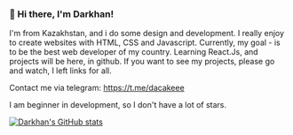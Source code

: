 ### 👋 Hi there, I'm Darkhan!
I'm from Kazakhstan, and i do some design and development. I really enjoy to create websites with HTML, CSS and Javascript. Currently, my goal - is to be the best web developer of my country.
Learning React.Js, and projects will be here, in github. If you want to see my projects, please go and watch, I left links for all.

Contact me via telegram: https://t.me/dacakeee

I am beginner in development, so I don't have a lot of stars.

[![Darkhan's GitHub stats](https://github-readme-stats.vercel.app/api?username=DarkhanB04)](https://github.com/darkhanb04/github-readme-stats)


<!---
DarkhanB04/DarkhanB04 is a ✨ special ✨ repository because its `README.md` (this file) appears on your GitHub profile.
You can click the Preview link to take a look at your changes.
--->
